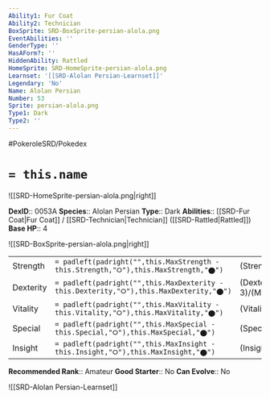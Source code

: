 ```yaml
---
Ability1: Fur Coat
Ability2: Technician
BoxSprite: SRD-BoxSprite-persian-alola.png
EventAbilities: ''
GenderType: ''
HasAForm?: ''
HiddenAbility: Rattled
HomeSprite: SRD-HomeSprite-persian-alola.png
Learnset: '[[SRD-Alolan Persian-Learnset]]'
Legendary: 'No'
Name: Alolan Persian
Number: 53
Sprite: persian-alola.png
Type1: Dark
Type2: ''
---
```


#PokeroleSRD/Pokedex

# `= this.name`

![[SRD-HomeSprite-persian-alola.png|right]]

**DexID**:: 0053A
**Species**:: Alolan Persian
**Type**:: Dark
**Abilities**:: [[SRD-Fur Coat|Fur Coat]] / [[SRD-Technician|Technician]] ([[SRD-Rattled|Rattled]])
**Base HP**:: 4

![[SRD-BoxSprite-persian-alola.png|right]]

|           |                                                                                        |                                          |
| --------- | -------------------------------------------------------------------------------------- | ---------------------------------------- |
| Strength  | `= padleft(padright("",this.MaxStrength - this.Strength,"⭘"),this.MaxStrength,"⬤")`    | (Strength::2)/(MaxStrength::4)   |
| Dexterity | `= padleft(padright("",this.MaxDexterity - this.Dexterity,"⭘"),this.MaxDexterity,"⬤")` | (Dexterity:: 3)/(MaxDexterity::6) |
| Vitality  | `= padleft(padright("",this.MaxVitality - this.Vitality,"⭘"),this.MaxVitality,"⬤")`    | (Vitality::2)/(MaxVitality::4)   |
| Special   | `= padleft(padright("",this.MaxSpecial - this.Special,"⭘"),this.MaxSpecial,"⬤")`       | (Special::2)/(MaxSpecial::5)     |
| Insight   | `= padleft(padright("",this.MaxInsight - this.Insight,"⭘"),this.MaxInsight,"⬤")`       | (Insight::2)/(MaxInsight::4)     |

**Recommended Rank**:: Amateur
**Good Starter**:: No
**Can Evolve**:: No

![[SRD-Alolan Persian-Learnset]]